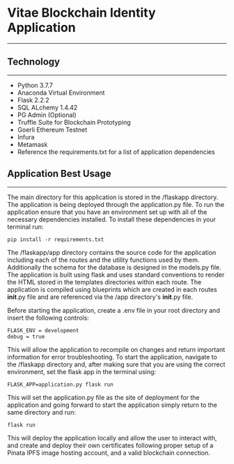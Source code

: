 # Vitae Blockchain Identity  Application
___

## Technology
____
* Python 3.7.7 
* Anaconda Virtual Environment
* Flask 2.2.2
* SQL ALchemy 1.4.42
* PG Admin (Optional)
* Truffle Suite for Blockchain Prototyping
* Goerli Ethereum Testnet
* Infura
* Metamask
* Reference the requirements.txt for a list of application dependencies

## Application Best Usage
___

The main directory for this application is stored in the /flaskapp directory. The application is being deployed through the application.py file. To run the application ensure that you have an environment set up with all of the necessary dependencies installed. To install these dependencies in your terminal run:

```
pip install -r requirements.txt
```
The /flaskapp/app directory contains the source code for the application including each of the routes and the utility functions used by them. Additionally the schema for the database is designed in the models.py file. The application is built using flask and uses standard conventions to render the HTML stored in the templates directories within each route. 
The application is compiled using blueprints which are created in each routes __init__.py file and are referenced via the /app directory's __init__.py file. 

Before starting the application, create a .env file in your root directory and insert the following controls:
```
FLASK_ENV = development
debug = true
```

This will allow the application to recompile on changes and return important information for error troubleshooting.
To start the application, navigate to the /flaskapp directory and, after making sure that you are using the correct environment, set the flask app in the terminal using:
```
FLASK_APP=application.py flask run
```

This will set the application.py file as the site of deployment for the application and going forward to start the application simply return to the same directory and run:
```
flask run
```
This will deploy the application locally and allow the user to interact with, and create and deploy their own certificates following proper setup of a Pinata IPFS image hosting account, and a valid blockchain connection. 
